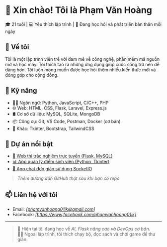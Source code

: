# 👋 Xin chào! Tôi là Phạm Văn Hoàng

🎓 21 tuổi | 💻 Yêu thích lập trình | 🚀 Đang học hỏi và phát triển bản thân mỗi ngày

## 🧠 Về tôi
Tôi là một lập trình viên trẻ với đam mê về công nghệ, phần mềm mã nguồn mở và học máy. Tôi thích tạo ra những ứng dụng giúp cuộc sống trở nên dễ dàng hơn. Tôi luôn mong muốn được học hỏi thêm nhiều kiến thức mới và đóng góp cho cộng đồng.

## 💼 Kỹ năng
- 🧑‍💻 Ngôn ngữ: Python, JavaScript, C/C++, PHP
- 🌐 Web: HTML, CSS, Flask, Laravel, Express.js
- 🛢️ Cơ sở dữ liệu: MySQL, SQLite, MongoDB
- 📦 Công cụ: Git, VS Code, Postman, Docker (cơ bản)
- 🎨 Khác: Tkinter, Bootstrap, TailwindCSS

## 📌 Dự án nổi bật
- [🔐 Web thi trắc nghiệm trực tuyến (Flask, MySQL)](https://github.com/your-username/quiz-app)
- [📊 App quản lý điểm sinh viên (Python, Tkinter)](https://github.com/your-username/grade-management)
- [💬 App chat đơn giản sử dụng SocketIO](https://github.com/your-username/chat-app)
> *Thêm đường dẫn GitHub thật sau khi bạn có repo*

## 📫 Liên hệ với tôi
- Email: *[phamvanhoang01ik@gmail.com]*
- Facebook: *[https://www.facebook.com/phamvanhoang01ik]*

---

> 🌱 Hiện tại tôi đang học về *AI, Flask nâng cao và DevOps cơ bản*.  
> 🏃‍♂️ Ngoài lập trình, tôi thích chạy bộ, đọc sách và chơi game để thư giãn.

<!-- ![Phạm Văn Hoàng's GitHub Stats](https://github-readme-stats.vercel.app/api?username=your-username&show_icons=true&theme=tokyonight) -->
